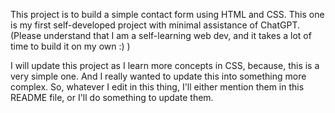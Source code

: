 This project is to build a simple contact form using HTML and CSS. This one is my first self-developed project with minimal assistance of ChatGPT. (Please understand that I am a self-learning web dev, and it takes
a lot of time to build it on my own :) )

I will update this project as I learn more concepts in CSS, because, this is a very simple one. And I really wanted to update this into something more complex. So, whatever I edit in this thing, I'll either mention
them in this README file, or I'll do something to update them.
